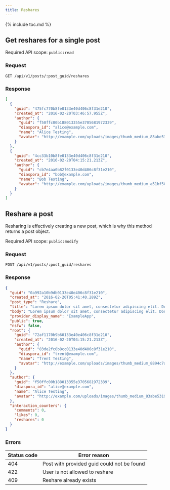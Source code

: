 ```yaml
---
title: Reshares
---
```


{% include toc.md %}

## Get reshares for a single post

Required API scope: `public:read`

### Request

~~~
GET /api/v1/posts/:post_guid/reshares
~~~

### Response

~~~json
[
  {
    "guid": "475fc770b8fe0133e40d406c8f31e210",
    "created_at": "2016-02-20T03:46:57.955Z",
    "author": {
      "guid": "f50ffc00b188013355e3705681972339",
      "diaspora_id": "alice@example.com",
      "name": "Alice Testing",
      "avatar": "http://example.com/uploads/images/thumb_medium_83abe5319ef830c2bd84.jpg"
    }
  },
  {
    "guid": "4cc33b10b8fe0133e40d406c8f31e210",
    "created_at": "2016-02-20T04:15:21.213Z",
    "author": {
      "guid": "cb7e4aa0b82f0133e40d406c8f31e210",
      "diaspora_id": "bob@example.com",
      "name": "Bob Testing",
      "avatar": "http://example.com/uploads/images/thumb_medium_a51bf501fe86c198c0b1.jpg"
    }
  }
]
~~~

## Reshare a post

Resharing is effectively creating a new post, which is why this method returns a post object.

Required API scope: `public:modify`

### Request

~~~
POST /api/v1/posts/:post_guid/reshares
~~~

### Response

~~~json
{
  "guid": "0a992a10b9db0133e40e406c8f31e210",
  "created_at": "2016-02-20T05:41:40.289Z",
  "post_type": "Reshare",
  "title": "Lorem ipsum dolor sit amet, consectetur adipiscing elit. Donec a di...",
  "body": "Lorem ipsum dolor sit amet, consectetur adipiscing elit. Donec a diam lectus. Sed sit amet ipsum mauris. Maecenas congue ligula ac quam viverra nec consectetur ante hendrerit. Donec et mollis dolor.",
  "provider_display_name": "ExampleApp",
  "public": true,
  "nsfw": false,
  "root": {
    "guid": "72af1170b9b60133e40e406c8f31e210",
    "created_at": "2016-02-20T04:15:21.213Z",
    "author": {
      "guid": "83de2fc0b8cc0133e40d406c8f31e210",
      "diaspora_id": "trent@example.com",
      "name": "Trent Testing",
      "avatar": "http://example.com/uploads/images/thumb_medium_8894c7a0b8cc0133e40d.jpg"
    }
  },
  "author": {
    "guid": "f50ffc00b188013355e3705681972339",
    "diaspora_id": "alice@example.com",
    "name": "Alice Testing",
    "avatar": "http://example.com/uploads/images/thumb_medium_83abe5319ef830c2bd84.jpg"
  },
  "interaction_counters": {
    "comments": 0,
    "likes": 0,
    "reshares": 0
  }
}
~~~

### Errors

| Status code | Error reason                               |
| ----------- | ------------------------------------------ |
| 404         | Post with provided guid could not be found |
| 422         | User is not allowed to reshare             |
| 409         | Reshare already exists                     |